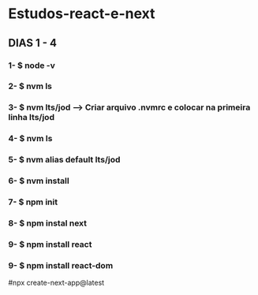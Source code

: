 # Estudos-react-e-next

## DIAS 1 - 4

### 1- $ node -v
### 2- $ nvm ls 
### 3- $ nvm lts/jod  --> Criar arquivo .nvmrc e colocar na primeira linha lts/jod
### 4- $ nvm ls 
### 5- $ nvm alias default lts/jod
### 6- $ nvm install
### 7- $ npm init
### 8- $ npm instal next
### 9- $ npm install react 
### 9- $ npm install react-dom



#npx create-next-app@latest
